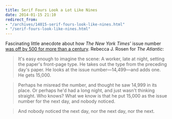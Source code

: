 ```yaml
---
title: Serif Fours Look a Lot Like Nines
date: 2014-01-15 21:10
redirect_from:
- "/archives/14015-serif-fours-look-like-nines.html"
- "/serif-fours-look-like-nines.html"
---
```



Fascinating little anecdote about how _The New York Times'_ issue number [was off by 500 for more than a century](http://www.theatlantic.com/technology/archive/2014/01/the-em-new-york-times-em-had-a-mistake-on-its-front-page-every-day-for-more-than-a-century/283076/). Rebecca J. Rosen for _The Atlantic_: 

> It's easy enough to imagine the scene: A worker, late at night, setting the paper's front-page type. He takes out the type from the preceding day's paper. He looks at the issue number—14,499—and adds one. He gets 15,000.

> Perhaps he misread the number, and thought he saw 14,999 in its place. Or perhaps he'd had a long night, and just wasn't thinking straight. Who knows? What we know is that he put 15,000 as the issue number for the next day, and nobody noticed.

> And nobody noticed the next day, nor the next day, nor the next.

